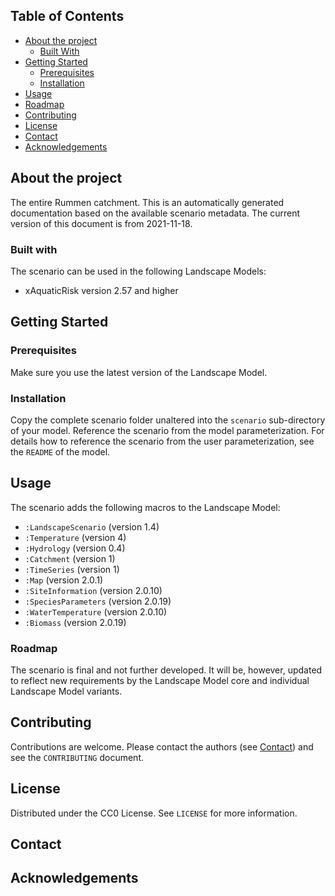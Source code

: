 ## Table of Contents
* [About the project](#about-the-project)
  * [Built With](#built-with)
* [Getting Started](#getting-started)
  * [Prerequisites](#prerequisites)
  * [Installation](#installation)
* [Usage](#usage)
* [Roadmap](#roadmap)
* [Contributing](#contributing)
* [License](#license)
* [Contact](#contact)
* [Acknowledgements](#acknowledgements)


## About the project
The entire Rummen catchment.
This is an automatically generated documentation based on the available scenario metadata. The current version of this 
document is from 2021-11-18.

### Built with
The scenario can be used in the following Landscape Models:
* xAquaticRisk version 2.57 and higher


## Getting Started
### Prerequisites
Make sure you use the latest version of the Landscape Model.

### Installation
Copy the complete scenario folder unaltered into the `scenario` sub-directory of your model. Reference the scenario
from the model parameterization. For details how to reference the scenario from the user parameterization, see the 
`README` of the model.


## Usage
The scenario adds the following macros to the Landscape Model:
* `:LandscapeScenario` (version 1.4)
* `:Temperature` (version 4)
* `:Hydrology` (version 0.4)
* `:Catchment` (version 1)
* `:TimeSeries` (version 1)
* `:Map` (version 2.0.1)
* `:SiteInformation` (version 2.0.10)
* `:SpeciesParameters` (version 2.0.19)
* `:WaterTemperature` (version 2.0.10)
* `:Biomass` (version 2.0.19)

### Roadmap
The scenario is final and not further developed. It will be, however, updated to reflect new requirements by the 
Landscape Model core and individual Landscape Model variants.


## Contributing
Contributions are welcome. Please contact the authors (see [Contact](#contact)) and see the `CONTRIBUTING` document.


## License
Distributed under the CC0 License. See `LICENSE` for more information.


## Contact


## Acknowledgements
